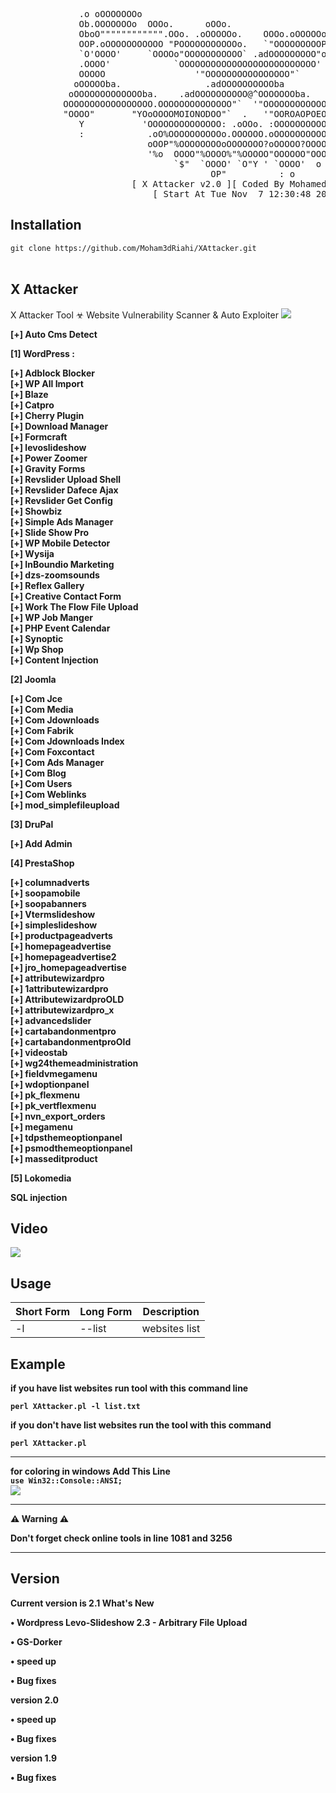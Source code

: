 <pre>

             .o oOOOOOOOo                                            OOOo
             Ob.OOOOOOOo  OOOo.      oOOo.                      .adOOOOOOO
             OboO"""""""""""".OOo. .oOOOOOo.    OOOo.oOOOOOo.."""""""""'OO
             OOP.oOOOOOOOOOOO "POOOOOOOOOOOo.   `"OOOOOOOOOP,OOOOOOOOOOOB'
             `O'OOOO'     `OOOOo"OOOOOOOOOOO` .adOOOOOOOOO"oOOO'    `OOOOo
             .OOOO'            `OOOOOOOOOOOOOOOOOOOOOOOOOO'            `OO
             OOOOO                 '"OOOOOOOOOOOOOOOO"`                oOO
            oOOOOOba.                .adOOOOOOOOOOba               .adOOOOo.
           oOOOOOOOOOOOOOba.    .adOOOOOOOOOO@^OOOOOOOba.     .adOOOOOOOOOOOO
          OOOOOOOOOOOOOOOOO.OOOOOOOOOOOOOO"`  '"OOOOOOOOOOOOO.OOOOOOOOOOOOOO
          "OOOO"       "YOoOOOOMOIONODOO"`  .   '"OOROAOPOEOOOoOY"     "OOO"
             Y           'OOOOOOOOOOOOOO: .oOOo. :OOOOOOOOOOO?'         :`
             :            .oO%OOOOOOOOOOo.OOOOOO.oOOOOOOOOOOOO?
                          oOOP"%OOOOOOOOoOOOOOOO?oOOOOO?OOOO"OOo
                          '%o  OOOO"%OOOO%"%OOOOO"OOOOOO"OOO':
                               `$"  `OOOO' `O"Y ' `OOOO'  o
                                      OP"          : o
                       [ X Attacker v2.0 ][ Coded By Mohamed Riahi ]
                           [ Start At Tue Nov  7 12:30:48 2017 ]
</pre>
<h2>Installation</h2>
<code>git clone https://github.com/Moham3dRiahi/XAttacker.git</code><br><br>
<h2>X Attacker</h2>

X Attacker Tool ☣ Website Vulnerability Scanner & Auto Exploiter
<img src="https://i.imgur.com/DxZyQit.jpg" data-canonical-src="https://i.imgur.com/DxZyQit.jpg" style="max-width:100%;">

<b>[+] Auto Cms Detect

<b>[1] WordPress :<br>

[+] Adblock Blocker  <br>
[+] WP All Import <br>
[+] Blaze <br>
[+] Catpro <br>
[+] Cherry Plugin  
[+] Download Manager  
[+] Formcraft 
<br>[+] levoslideshow 
<br>[+] Power Zoomer  
[+] Gravity Forms  
[+] Revslider Upload Shell  
[+] Revslider Dafece Ajax  
[+] Revslider Get Config  
[+] Showbiz  
[+] Simple Ads Manager  
[+] Slide Show Pro  
[+] WP Mobile Detector  
[+] Wysija  
[+] InBoundio Marketing  
[+] dzs-zoomsounds  
[+] Reflex Gallery  
[+] Creative Contact Form  
[+] Work The Flow File Upload  
[+] WP Job Manger  
[+] PHP Event Calendar  
[+] Synoptic  
[+] Wp Shop  
[+] Content Injection 

<b>[2] Joomla<br>

[+] Com Jce  
[+] Com Media  
[+] Com Jdownloads  
[+] Com Fabrik  
[+] Com Jdownloads Index  
[+] Com Foxcontact  
[+] Com Ads Manager  
[+] Com Blog  
[+] Com Users  
[+] Com Weblinks<br>
[+] mod_simplefileupload 

<b>[3] DruPal<br> 

[+] Add Admin

<b>[4] PrestaShop<br>

[+] columnadverts  
[+] soopamobile  
[+] soopabanners  
[+] Vtermslideshow  
[+] simpleslideshow  
[+] productpageadverts  
[+] homepageadvertise  
[+] homepageadvertise2  
[+] jro_homepageadvertise  
[+] attributewizardpro  
[+] 1attributewizardpro  
[+] AttributewizardproOLD  
[+] attributewizardpro_x  
[+] advancedslider  
[+] cartabandonmentpro  
[+] cartabandonmentproOld  
[+] videostab  
[+] wg24themeadministration  
[+] fieldvmegamenu  
[+] wdoptionpanel  
[+] pk_flexmenu  
[+] pk_vertflexmenu  
[+] nvn_export_orders  
[+] megamenu  
[+] tdpsthemeoptionpanel  
[+] psmodthemeoptionpanel  
[+] masseditproduct

<b>[5] Lokomedia<br>

SQL injection

<h2>Video</h2>
<a href="https://www.youtube.com/watch?v=EgqTsrWt2VU"><img src="https://i.imgur.com/5B96biH.png" style="max-width:100%;"></a>

<h2>Usage</h2>

<table>
<thead>
<tr>
<th>Short Form</th>
<th>Long Form</th>
<th>Description</th>
</tr>
</thead>
<tbody>
<tr>
<td>-l</td>
<td>--list</td>
<td>websites list</td>
</tr>
</tbody></table>
<h2>Example</h2>
<p>if you have list websites run tool with this command line<p>
<code>perl XAttacker.pl -l list.txt</code>
<p>if you don't have list websites run the tool with this command<p>
<code>perl XAttacker.pl</code>
<hr>
<strong>for coloring in windows Add This Line</strong><br>
<code>use Win32::Console::ANSI;</code>
<br><img src="https://media.giphy.com/media/hVTXBi1FCdL0I/giphy.gif" data-canonical-src="https://media.giphy.com/media/hVTXBi1FCdL0I/giphy.gif" style="max-width:100%;">
<hr>
<strong>⚠ Warning ⚠</strong><br>

<strong>Don't forget check online tools in line 1081 and 3256</strong><br>
<hr>
<h2>Version</h2>
<strong>Current version is 2.1</strong>
<strong>What's New </strong>
<p>• Wordpress Levo-Slideshow 2.3 - Arbitrary File Upload<p>
<p>• GS-Dorker<p>
<p>• speed up<p>
<p>• Bug fixes<p>
<strong>version 2.0</strong>
<p>• speed up<p>
<p>• Bug fixes<p>

<strong>version 1.9</strong>
<p>• Bug fixes<p>
